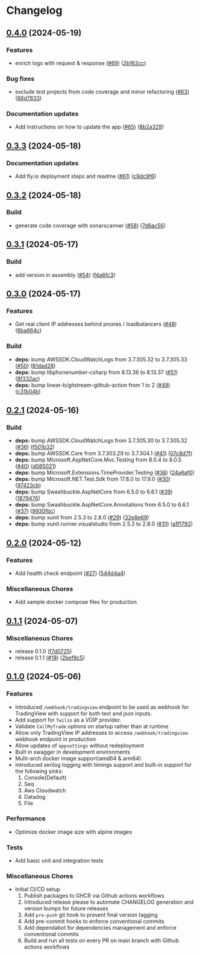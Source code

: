 # Changelog

## [0.4.0](https://github.com/khavishbhundoo/callmytrade-api/compare/0.3.3...0.4.0) (2024-05-19)


### Features

* enrich logs with request & response ([#69](https://github.com/khavishbhundoo/callmytrade-api/issues/69)) ([2b162cc](https://github.com/khavishbhundoo/callmytrade-api/commit/2b162cc491f010593632fa164b6a92cdb8f3b8d3))


### Bug fixes

* exclude test projects from code coverage and minor refactoring ([#63](https://github.com/khavishbhundoo/callmytrade-api/issues/63)) ([88d7833](https://github.com/khavishbhundoo/callmytrade-api/commit/88d78336d556c8b644fea9eb4f939da1b66589b4))


### Documentation updates

* Add instructions on how to update the app ([#65](https://github.com/khavishbhundoo/callmytrade-api/issues/65)) ([8b2a329](https://github.com/khavishbhundoo/callmytrade-api/commit/8b2a329b7cee2106f7b8610f198102d125b3dd6f))

## [0.3.3](https://github.com/khavishbhundoo/callmytrade-api/compare/0.3.2...0.3.3) (2024-05-18)


### Documentation updates

* Add fly.io deployment steps and readme ([#61](https://github.com/khavishbhundoo/callmytrade-api/issues/61)) ([c9dc9f6](https://github.com/khavishbhundoo/callmytrade-api/commit/c9dc9f6af37d13a4c294be3296268baed61eb35f))

## [0.3.2](https://github.com/khavishbhundoo/callmytrade-api/compare/0.3.1...0.3.2) (2024-05-18)


### Build

* generate code coverage with sonarscanner ([#58](https://github.com/khavishbhundoo/callmytrade-api/issues/58)) ([7d6ac56](https://github.com/khavishbhundoo/callmytrade-api/commit/7d6ac56a9463aa21febb53bbe167293cd1e327c6))

## [0.3.1](https://github.com/khavishbhundoo/callmytrade-api/compare/0.3.0...0.3.1) (2024-05-17)


### Build

* add version in assembly ([#54](https://github.com/khavishbhundoo/callmytrade-api/issues/54)) ([f4a6fc3](https://github.com/khavishbhundoo/callmytrade-api/commit/f4a6fc3b1b0f01063b6e9de59ab2323a4fa8297a))

## [0.3.0](https://github.com/khavishbhundoo/callmytrade-api/compare/0.2.1...0.3.0) (2024-05-17)


### Features

* Get real client IP addresses behind proxies / loadbalancers ([#48](https://github.com/khavishbhundoo/callmytrade-api/issues/48)) ([6ba664c](https://github.com/khavishbhundoo/callmytrade-api/commit/6ba664cbf3ff76fb3e6dadb1ad960c9bec1d9e60))


### Build

* **deps:** bump AWSSDK.CloudWatchLogs from 3.7.305.32 to 3.7.305.33 ([#50](https://github.com/khavishbhundoo/callmytrade-api/issues/50)) ([81dad28](https://github.com/khavishbhundoo/callmytrade-api/commit/81dad287dd72a967af7f083611d856c576942a8c))
* **deps:** bump libphonenumber-csharp from 8.13.36 to 8.13.37 ([#51](https://github.com/khavishbhundoo/callmytrade-api/issues/51)) ([8f332ac](https://github.com/khavishbhundoo/callmytrade-api/commit/8f332ac68db0adfe4331c6e774b9f2edcd57d429))
* **deps:** bump linear-b/gitstream-github-action from 1 to 2 ([#49](https://github.com/khavishbhundoo/callmytrade-api/issues/49)) ([c31b04b](https://github.com/khavishbhundoo/callmytrade-api/commit/c31b04bf3ceb2d1aadff06a3f94e19c51c456d15))

## [0.2.1](https://github.com/khavishbhundoo/callmytrade-api/compare/0.2.0...0.2.1) (2024-05-16)


### Build

* **deps:** bump AWSSDK.CloudWatchLogs from 3.7.305.30 to 3.7.305.32 ([#36](https://github.com/khavishbhundoo/callmytrade-api/issues/36)) ([f501b32](https://github.com/khavishbhundoo/callmytrade-api/commit/f501b328e6f7e221ba88f145ef8f914ed8ba482f))
* **deps:** bump AWSSDK.Core from 3.7.303.29 to 3.7.304.1 ([#41](https://github.com/khavishbhundoo/callmytrade-api/issues/41)) ([07c8d7f](https://github.com/khavishbhundoo/callmytrade-api/commit/07c8d7fe221192d3a026a468e8b1fd34f51035b6))
* **deps:** bump Microsoft.AspNetCore.Mvc.Testing from 8.0.4 to 8.0.5 ([#40](https://github.com/khavishbhundoo/callmytrade-api/issues/40)) ([d085021](https://github.com/khavishbhundoo/callmytrade-api/commit/d085021512467898af9555d9b69c7468b1057164))
* **deps:** bump Microsoft.Extensions.TimeProvider.Testing ([#38](https://github.com/khavishbhundoo/callmytrade-api/issues/38)) ([24a6af0](https://github.com/khavishbhundoo/callmytrade-api/commit/24a6af061ef933a81e250a22a3a99c91fc678df7))
* **deps:** bump Microsoft.NET.Test.Sdk from 17.8.0 to 17.9.0 ([#30](https://github.com/khavishbhundoo/callmytrade-api/issues/30)) ([97423cb](https://github.com/khavishbhundoo/callmytrade-api/commit/97423cb8a08801144b10e3130ae9bf051d6a55ce))
* **deps:** bump Swashbuckle.AspNetCore from 6.5.0 to 6.6.1 ([#39](https://github.com/khavishbhundoo/callmytrade-api/issues/39)) ([1879476](https://github.com/khavishbhundoo/callmytrade-api/commit/18794765381b2a4157d10029ba5b059a32c9b7b5))
* **deps:** bump Swashbuckle.AspNetCore.Annotations from 6.5.0 to 6.6.1 ([#37](https://github.com/khavishbhundoo/callmytrade-api/issues/37)) ([9930fbc](https://github.com/khavishbhundoo/callmytrade-api/commit/9930fbcc4628f23c7a9351480ecf89c8ac350e59))
* **deps:** bump xunit from 2.5.3 to 2.8.0 ([#29](https://github.com/khavishbhundoo/callmytrade-api/issues/29)) ([32e8e69](https://github.com/khavishbhundoo/callmytrade-api/commit/32e8e6977149df75b194f5631dfc41f469310b9a))
* **deps:** bump xunit.runner.visualstudio from 2.5.3 to 2.8.0 ([#31](https://github.com/khavishbhundoo/callmytrade-api/issues/31)) ([a1f1792](https://github.com/khavishbhundoo/callmytrade-api/commit/a1f1792749c94014c11e7824e6c7f1e516bdde48))

## [0.2.0](https://github.com/khavishbhundoo/callmytrade-api/compare/v0.1.1...v0.2.0) (2024-05-12)


### Features

* Add health check endpoint ([#27](https://github.com/khavishbhundoo/callmytrade-api/issues/27)) ([544d4a4](https://github.com/khavishbhundoo/callmytrade-api/commit/544d4a40333ce261574dae7717f668fca9dfc665))

### Miscellaneous Chores
* Add sample docker compose files for production

## [0.1.1](https://github.com/khavishbhundoo/callmytrade-api/compare/v0.1.0...v0.1.1) (2024-05-07)


### Miscellaneous Chores

* release 0.1.0 ([f7d0725](https://github.com/khavishbhundoo/callmytrade-api/commit/f7d07258ca980b26df608f5a61fee7ebcde65aa2))
* release 0.1.1 ([#18](https://github.com/khavishbhundoo/callmytrade-api/issues/18)) ([2bef9c5](https://github.com/khavishbhundoo/callmytrade-api/commit/2bef9c5e37a0ce9c56ea038b97b875b27d0022c9))

## [0.1.0](https://github.com/khavishbhundoo/callmytrade-api/tree/0.1.0) (2024-05-06)

### Features

* Introduced `/webhook/tradingview` endpoint to be used as webhook for TradingView with support for both text and json inputs.
* Add support for `Twilio` as a VOIP provider.
* Validate `CallMyTrade` options on startup rather than at runtime
* Allow only TradingView IP addresses to access `/webhook/tradingview` webhook endpoint in production
* Allow updates of `appsettings` without redeployment 
* Built in swagger in development environments
* Multi-arch docker image support(amd64 & arm64)
* Introduced serilog logging with timings support and built-in support for the following sinks:
  1. Console(Default)
  2. Seq
  3. Aws Cloudwatch
  4. Datadog
  5. File

### Performance
* Optimize docker image size with alpine images

### Tests
* Add basic unit and integration tests

### Miscellaneous Chores

* Initial CI/CD setup 
  1. Publish packages to GHCR via Github actions workflows
  2. Introduced release please to automate CHANGELOG generation and version bumps for future releases
  3. Add `pre-push` git hook to prevent final version tagging
  4. Add pre-commit hooks to enforce conventional commits
  5. Add dependabot for dependencies management and enforce conventional commits
  6. Build and run all tests on every PR on main branch with Github actions workflows
